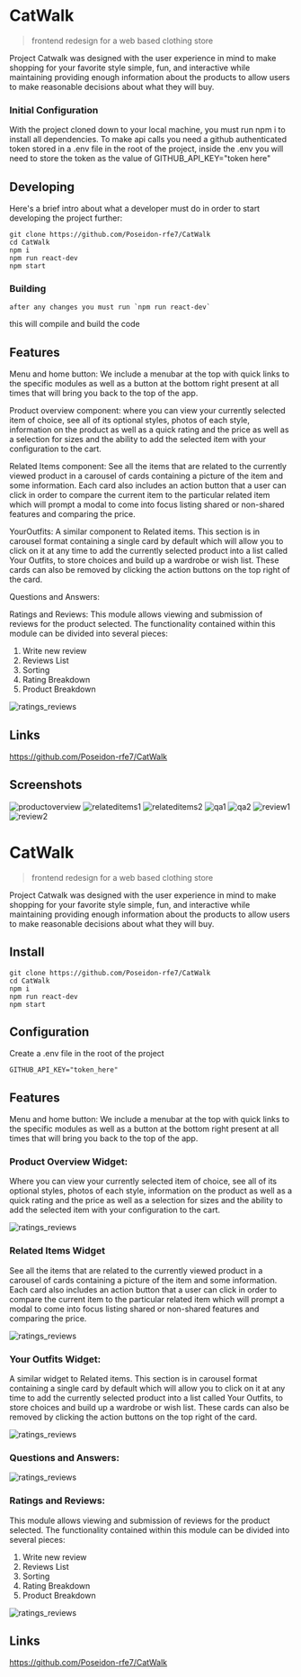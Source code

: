 # CatWalk
> frontend redesign for a web based clothing store

Project Catwalk was designed with the user experience in mind to make shopping for your favorite style simple, fun, and interactive while maintaining providing enough information about the products to allow users to make reasonable decisions about what they will buy.

### Initial Configuration
With the project cloned down to your local machine, you must run npm i to install all dependencies.
To make api calls you need a github authenticated token stored in a .env file in the root of the project, inside the .env you will need to store the token as the value of GITHUB_API_KEY="token here"

## Developing

Here's a brief intro about what a developer must do in order to start developing
the project further:

```shell
git clone https://github.com/Poseidon-rfe7/CatWalk
cd CatWalk
npm i
npm run react-dev
npm start
```

### Building
```
after any changes you must run `npm run react-dev`
```
this will compile and build the code

## Features
Menu and home button: We include a menubar at the top with quick links to the specific modules as well as a button at the bottom right present at all times that will bring you back to the top of the app.

Product overview component: where you can view your currently selected item of choice, see all of its optional styles, photos of each style, information on the product as well as a quick rating and the price as well as a selection for sizes and the ability to add the selected item with your configuration to the cart.

Related Items component: See all the items that are related to the currently viewed product in a carousel of cards containing a picture of the item and some information. Each card also includes an action button that a user can click in order to compare the current item to the particular related item which will prompt a modal to come into focus listing shared or non-shared features and comparing the price.

YourOutfits: A similar component to Related items. This section is in carousel format containing a single card by default which will allow you to click on it at any time to add the currently selected product into a list called Your Outfits, to store choices and build up a wardrobe or wish list. These cards can also be removed by clicking the action buttons on the top right of the card.

Questions and Answers:

Ratings and Reviews: This module allows viewing and submission of reviews for the product selected.  The functionality contained within this module can be divided into several pieces:
1. Write new review
2. Reviews List
3. Sorting
4. Rating Breakdown
5. Product Breakdown

![ratings_reviews](https://user-images.githubusercontent.com/86323698/148602527-c9cddc20-5012-47e3-88ab-6a55d8a7a584.gif)

## Links

https://github.com/Poseidon-rfe7/CatWalk


## Screenshots

![productoverview](https://user-images.githubusercontent.com/89159410/148569194-52928a5b-9f18-4cf4-a068-563d84f9e2cc.png)
![relateditems1](https://user-images.githubusercontent.com/89159410/148569198-e2c67488-d4d7-47a0-8b0d-75a0ed5232ff.png)
![relateditems2](https://user-images.githubusercontent.com/89159410/148569199-eaed03f0-a090-4690-b555-5c5c504519e3.png)
![qa1](https://user-images.githubusercontent.com/89159410/148569202-2cdb08db-c40f-401b-9e95-d34a61c126fa.png)
![qa2](https://user-images.githubusercontent.com/89159410/148569203-6136aecb-7746-4602-9632-38764a0e0407.png)
![review1](https://user-images.githubusercontent.com/89159410/148569205-76245335-848c-4f4d-b81a-f786d57afccb.png)
![review2](https://user-images.githubusercontent.com/89159410/148569208-2036a1f2-3da7-4653-b25f-d4de803e2cae.png)

# CatWalk

> frontend redesign for a web based clothing store

Project Catwalk was designed with the user experience in mind to make shopping for your favorite style simple, fun, and interactive while maintaining providing enough information about the products to allow users to make reasonable decisions about what they will buy.

## Install

```shell
git clone https://github.com/Poseidon-rfe7/CatWalk
cd CatWalk
npm i
npm run react-dev
npm start
```

## Configuration

Create a .env file in the root of the project

```shell
GITHUB_API_KEY="token_here"
```

## Features

Menu and home button: We include a menubar at the top with quick links to the specific modules as well as a button at the bottom right present at all times that will bring you back to the top of the app.

### Product Overview Widget:
Where you can view your currently selected item of choice, see all of its optional styles, photos of each style, information on the product as well as a quick rating and the price as well as a selection for sizes and the ability to add the selected item with your configuration to the cart.

![ratings_reviews](https://user-images.githubusercontent.com/86323698/148602527-c9cddc20-5012-47e3-88ab-6a55d8a7a584.gif)

### Related Items Widget
See all the items that are related to the currently viewed product in a carousel of cards containing a picture of the item and some information. Each card also includes an action button that a user can click in order to compare the current item to the particular related item which will prompt a modal to come into focus listing shared or non-shared features and comparing the price.

![ratings_reviews](https://user-images.githubusercontent.com/86323698/148602527-c9cddc20-5012-47e3-88ab-6a55d8a7a584.gif)

### Your Outfits Widget:
A similar widget to Related items. This section is in carousel format containing a single card by default which will allow you to click on it at any time to add the currently selected product into a list called Your Outfits, to store choices and build up a wardrobe or wish list. These cards can also be removed by clicking the action buttons on the top right of the card.

![ratings_reviews](https://user-images.githubusercontent.com/86323698/148602527-c9cddc20-5012-47e3-88ab-6a55d8a7a584.gif)

### Questions and Answers:

![ratings_reviews](https://user-images.githubusercontent.com/86323698/148602527-c9cddc20-5012-47e3-88ab-6a55d8a7a584.gif)

### Ratings and Reviews: 
This module allows viewing and submission of reviews for the product selected. The functionality contained within this module can be divided into several pieces:

1. Write new review
2. Reviews List
3. Sorting
4. Rating Breakdown
5. Product Breakdown

![ratings_reviews](https://user-images.githubusercontent.com/86323698/148602527-c9cddc20-5012-47e3-88ab-6a55d8a7a584.gif)

## Links

https://github.com/Poseidon-rfe7/CatWalk
